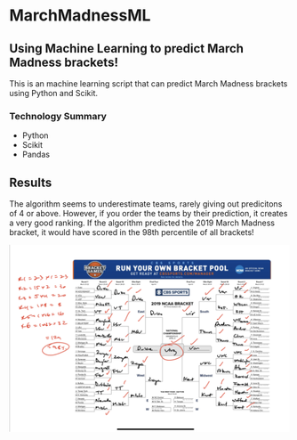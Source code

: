 # MarchMadnessML #
## Using Machine Learning to predict March Madness brackets! ##

This is an machine learning script that can predict March Madness brackets using Python and Scikit.

### Technology Summary ###
* Python
* Scikit
* Pandas

## Results ##

The algorithm seems to underestimate teams, rarely giving out predicitons of 4 or above. However, if you order the teams by their prediction, it creates a very good ranking.
If the algorithm predicted the 2019 March Madness bracket, it would have scored in the 98th percentile of all brackets!

![2019 Bracket](/2019.jpeg)
